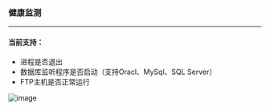 ### 健康监测
---
#### 当前支持：
- 进程是否退出
- 数据库监听程序是否启动（支持Oracl、MySql、SQL Server）
- FTP主机是否正常运行

![image](https://github.com/smsmpanda/HealthMonitor/raw/master/Resource/app.png)
